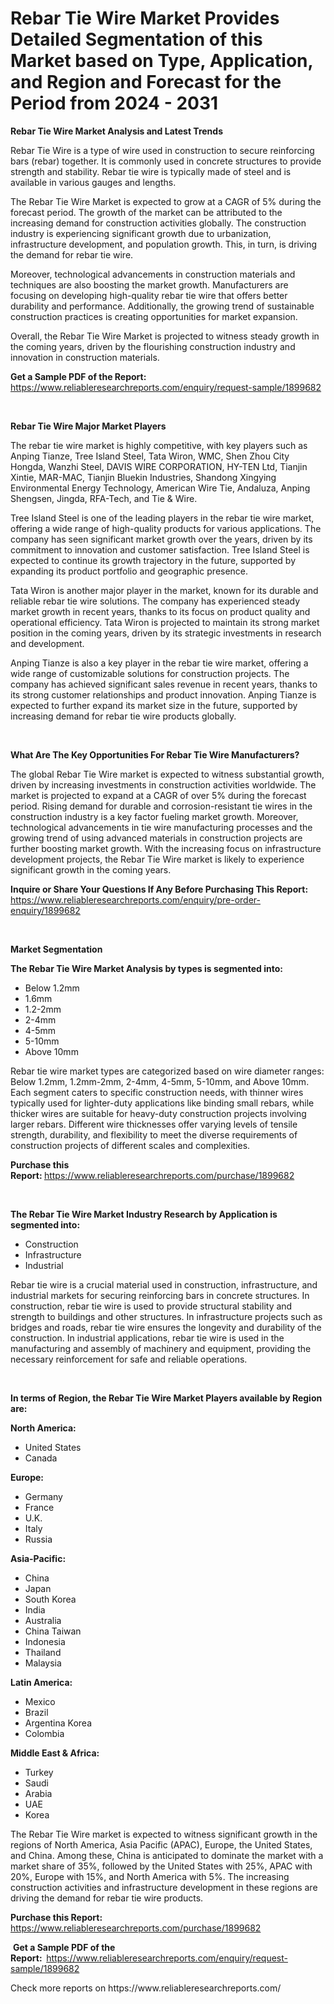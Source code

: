 <p><h1>Rebar Tie Wire Market Provides Detailed Segmentation of this Market based on Type, Application, and Region and Forecast for the Period from 2024 - 2031</h1></p><p><strong>Rebar Tie Wire Market Analysis and Latest Trends</strong></p>
<p><p>Rebar Tie Wire is a type of wire used in construction to secure reinforcing bars (rebar) together. It is commonly used in concrete structures to provide strength and stability. Rebar tie wire is typically made of steel and is available in various gauges and lengths.</p><p>The Rebar Tie Wire Market is expected to grow at a CAGR of 5% during the forecast period. The growth of the market can be attributed to the increasing demand for construction activities globally. The construction industry is experiencing significant growth due to urbanization, infrastructure development, and population growth. This, in turn, is driving the demand for rebar tie wire.</p><p>Moreover, technological advancements in construction materials and techniques are also boosting the market growth. Manufacturers are focusing on developing high-quality rebar tie wire that offers better durability and performance. Additionally, the growing trend of sustainable construction practices is creating opportunities for market expansion.</p><p>Overall, the Rebar Tie Wire Market is projected to witness steady growth in the coming years, driven by the flourishing construction industry and innovation in construction materials.</p></p>
<p><strong>Get a Sample PDF of the Report:&nbsp;</strong> <a href="https://www.reliableresearchreports.com/enquiry/request-sample/1899682">https://www.reliableresearchreports.com/enquiry/request-sample/1899682</a></p>
<p>&nbsp;</p>
<p><strong>Rebar Tie Wire Major Market Players</strong></p>
<p><p>The rebar tie wire market is highly competitive, with key players such as Anping Tianze, Tree Island Steel, Tata Wiron, WMC, Shen Zhou City Hongda, Wanzhi Steel, DAVIS WIRE CORPORATION, HY-TEN Ltd, Tianjin Xintie, MAR-MAC, Tianjin Bluekin Industries, Shandong Xingying Environmental Energy Technology, American Wire Tie, Andaluza, Anping Shengsen, Jingda, RFA-Tech, and Tie & Wire.</p><p>Tree Island Steel is one of the leading players in the rebar tie wire market, offering a wide range of high-quality products for various applications. The company has seen significant market growth over the years, driven by its commitment to innovation and customer satisfaction. Tree Island Steel is expected to continue its growth trajectory in the future, supported by expanding its product portfolio and geographic presence.</p><p>Tata Wiron is another major player in the market, known for its durable and reliable rebar tie wire solutions. The company has experienced steady market growth in recent years, thanks to its focus on product quality and operational efficiency. Tata Wiron is projected to maintain its strong market position in the coming years, driven by its strategic investments in research and development.</p><p>Anping Tianze is also a key player in the rebar tie wire market, offering a wide range of customizable solutions for construction projects. The company has achieved significant sales revenue in recent years, thanks to its strong customer relationships and product innovation. Anping Tianze is expected to further expand its market size in the future, supported by increasing demand for rebar tie wire products globally.</p></p>
<p>&nbsp;</p>
<p><strong>What Are The Key Opportunities For Rebar Tie Wire Manufacturers?</strong></p>
<p><p>The global Rebar Tie Wire market is expected to witness substantial growth, driven by increasing investments in construction activities worldwide. The market is projected to expand at a CAGR of over 5% during the forecast period. Rising demand for durable and corrosion-resistant tie wires in the construction industry is a key factor fueling market growth. Moreover, technological advancements in tie wire manufacturing processes and the growing trend of using advanced materials in construction projects are further boosting market growth. With the increasing focus on infrastructure development projects, the Rebar Tie Wire market is likely to experience significant growth in the coming years.</p></p>
<p><strong>Inquire or Share Your Questions If Any Before Purchasing This Report:</strong> <a href="https://www.reliableresearchreports.com/enquiry/pre-order-enquiry/1899682">https://www.reliableresearchreports.com/enquiry/pre-order-enquiry/1899682</a></p>
<p>&nbsp;</p>
<p><strong>Market Segmentation</strong></p>
<p><strong>The Rebar Tie Wire Market Analysis by types is segmented into:</strong></p>
<p><ul><li>Below 1.2mm</li><li>1.6mm</li><li>1.2-2mm</li><li>2-4mm</li><li>4-5mm</li><li>5-10mm</li><li>Above 10mm</li></ul></p>
<p><p>Rebar tie wire market types are categorized based on wire diameter ranges: Below 1.2mm, 1.2mm-2mm, 2-4mm, 4-5mm, 5-10mm, and Above 10mm. Each segment caters to specific construction needs, with thinner wires typically used for lighter-duty applications like binding small rebars, while thicker wires are suitable for heavy-duty construction projects involving larger rebars. Different wire thicknesses offer varying levels of tensile strength, durability, and flexibility to meet the diverse requirements of construction projects of different scales and complexities.</p></p>
<p><strong>Purchase this Report:&nbsp;</strong><a href="https://www.reliableresearchreports.com/purchase/1899682">https://www.reliableresearchreports.com/purchase/1899682</a></p>
<p>&nbsp;</p>
<p><strong>The Rebar Tie Wire Market Industry Research by Application is segmented into:</strong></p>
<p><ul><li>Construction</li><li>Infrastructure</li><li>Industrial</li></ul></p>
<p><p>Rebar tie wire is a crucial material used in construction, infrastructure, and industrial markets for securing reinforcing bars in concrete structures. In construction, rebar tie wire is used to provide structural stability and strength to buildings and other structures. In infrastructure projects such as bridges and roads, rebar tie wire ensures the longevity and durability of the construction. In industrial applications, rebar tie wire is used in the manufacturing and assembly of machinery and equipment, providing the necessary reinforcement for safe and reliable operations.</p></p>
<p>&nbsp;</p>
<p><strong>In terms of Region, the Rebar Tie Wire Market Players available by Region are:</strong></p>
<p>
    <p> <strong> North America: </strong>
        <ul>
            <li>United States</li>
            <li>Canada</li>
        </ul>
        </p> 
    <p> <strong> Europe: </strong>
        <ul>
            <li>Germany</li>
            <li>France</li>
            <li>U.K.</li>
            <li>Italy</li>
            <li>Russia</li>
        </ul>
        </p> 
    <p> <strong> Asia-Pacific: </strong>
        <ul>
            <li>China</li>
            <li>Japan</li>
            <li>South Korea</li>
            <li>India</li>
            <li>Australia</li>
            <li>China Taiwan</li>
            <li>Indonesia</li>
            <li>Thailand</li>
            <li>Malaysia</li>
        </ul>
        </p> 
    <p> <strong> Latin America: </strong>
        <ul>
            <li>Mexico</li>
            <li>Brazil</li>
            <li>Argentina Korea</li>
            <li>Colombia</li>
        </ul>
        </p> 
    <p> <strong> Middle East & Africa: </strong>
        <ul>
            <li>Turkey</li>
            <li>Saudi</li>
            <li>Arabia</li>
            <li>UAE</li>
            <li>Korea</li>
        </ul>
    </p>
    </p>
<p><p>The Rebar Tie Wire market is expected to witness significant growth in the regions of North America, Asia Pacific (APAC), Europe, the United States, and China. Among these, China is anticipated to dominate the market with a market share of 35%, followed by the United States with 25%, APAC with 20%, Europe with 15%, and North America with 5%. The increasing construction activities and infrastructure development in these regions are driving the demand for rebar tie wire products.</p></p>
<p><strong>Purchase this Report: </strong><a href="https://www.reliableresearchreports.com/purchase/1899682">https://www.reliableresearchreports.com/purchase/1899682</a></p>
<p>&nbsp;<strong>Get a Sample PDF of the Report:&nbsp;&nbsp;</strong><a href="https://www.reliableresearchreports.com/enquiry/request-sample/1899682">https://www.reliableresearchreports.com/enquiry/request-sample/1899682</a></p>
<p><strong></strong></p>
<p>Check more reports on https://www.reliableresearchreports.com/</p>